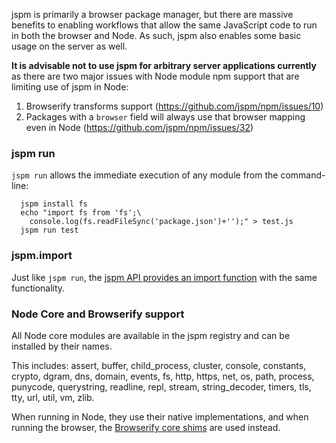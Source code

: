 jspm is primarily a browser package manager, but there are massive benefits to enabling workflows that allow the same JavaScript code to run in both the browser and Node. As such, jspm also enables some basic usage on the server as well.

**It is advisable not to use jspm for arbitrary server applications currently** as there are two major issues with Node module npm support that are limiting use of jspm in Node:

1. Browserify transforms support (https://github.com/jspm/npm/issues/10)
2. Packages with a `browser` field will always use that browser mapping even in Node (https://github.com/jspm/npm/issues/32)

### jspm run

`jspm run` allows the immediate execution of any module from the command-line:

```
  jspm install fs
  echo "import fs from 'fs';\
    console.log(fs.readFileSync('package.json')+'');" > test.js
  jspm run test
```

### jspm.import

Just like `jspm run`, the [jspm API provides an import function](api.md#import) with the same functionality.

### Node Core and Browserify support

All Node core modules are available in the jspm registry and can be installed by their names.

This includes: assert, buffer, child_process, cluster, console, constants, crypto, dgram, dns, domain, events, fs, http, https, net, os, path, process, punycode, querystring, readline, repl, stream, string_decoder, timers, tls, tty, url, util, vm, zlib.

When running in Node, they use their native implementations, and when running the browser, the [Browserify core shims](https://github.com/substack/node-browserify#compatibility) are used instead.

